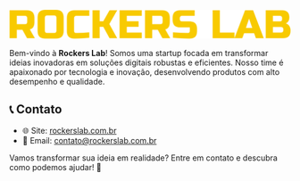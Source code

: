 ![Rockers Lab Logo](../banner.svg)

Bem-vindo à **Rockers Lab**! Somos uma startup focada em transformar ideias inovadoras em soluções digitais robustas e eficientes. Nosso time é apaixonado por tecnologia e inovação, desenvolvendo produtos com alto desempenho e qualidade.

## 📞 Contato

- 🌐 Site: [rockerslab.com.br](https://rockerslab.com.br/)
- 📧 Email: [contato@rockerslab.com.br](mailto:contato@rockerslab.com.br)

Vamos transformar sua ideia em realidade? Entre em contato e descubra como podemos ajudar! 🚀